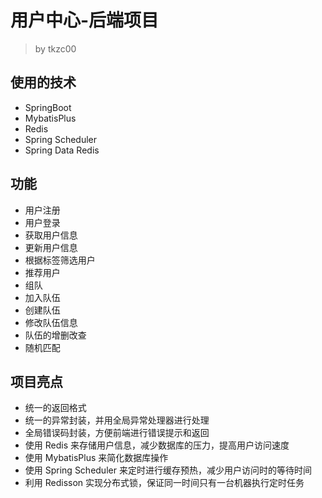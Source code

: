 # 用户中心-后端项目

> by tkzc00

## 使用的技术

- SpringBoot
- MybatisPlus
- Redis
- Spring Scheduler
- Spring Data Redis

## 功能

- 用户注册
- 用户登录
- 获取用户信息
- 更新用户信息
- 根据标签筛选用户
- 推荐用户
- 组队
- 加入队伍
- 创建队伍
- 修改队伍信息
- 队伍的增删改查
- 随机匹配

## 项目亮点

- 统一的返回格式
- 统一的异常封装，并用全局异常处理器进行处理
- 全局错误码封装，方便前端进行错误提示和返回
- 使用 Redis 来存储用户信息，减少数据库的压力，提高用户访问速度
- 使用 MybatisPlus 来简化数据库操作
- 使用 Spring Scheduler 来定时进行缓存预热，减少用户访问时的等待时间
- 利用 Redisson 实现分布式锁，保证同一时间只有一台机器执行定时任务